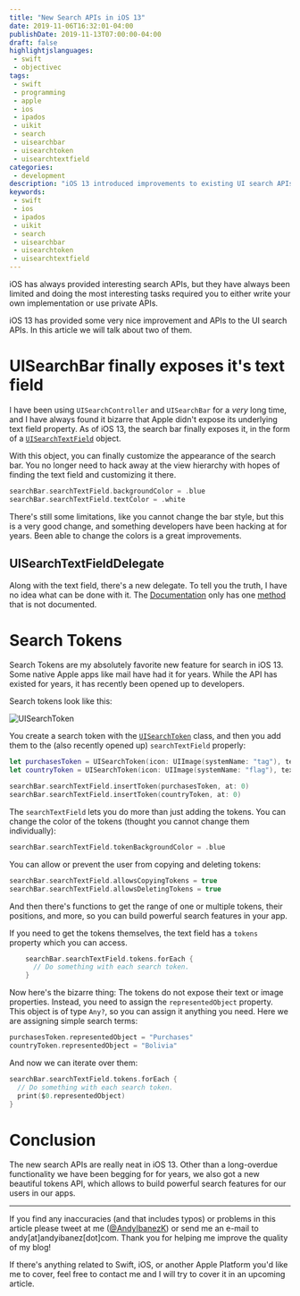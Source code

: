 ```yaml
---
title: "New Search APIs in iOS 13"
date: 2019-11-06T16:32:01-04:00
publishDate: 2019-11-13T07:00:00-04:00
draft: false
highlightjslanguages:
 - swift
 - objectivec
tags:
 - swift
 - programming
 - apple
 - ios
 - ipados
 - uikit
 - search
 - uisearchbar
 - uisearchtoken
 - uisearchtextfield
categories:
 - development
description: "iOS 13 introduced improvements to existing UI search APIs. Learn what's changed."
keywords:
 - swift
 - ios
 - ipados
 - uikit
 - search
 - uisearchbar
 - uisearchtoken
 - uisearchtextfield
---
```


iOS has always provided interesting search APIs, but they have always been limited and doing the most interesting tasks required you to either write your own implementation or use private APIs.

iOS 13 has provided some very nice improvement and APIs to the UI search APIs. In this article we will talk about two of them.

# UISearchBar finally exposes it's text field

I have been using `UISearchController` and `UISearchBar` for a *very* long time, and I have always found it bizarre that Apple didn't expose its underlying text field property. As of iOS 13, the search bar finally exposes it, in the form of a [`UISearchTextField`](https://developer.apple.com/documentation/uikit/uisearchtextfield) object.

With this object, you can finally customize the appearance of the search bar. You no longer need to hack away at the view hierarchy with hopes of finding the text field and customizing it there.

```swift
searchBar.searchTextField.backgroundColor = .blue
searchBar.searchTextField.textColor = .white
```

There's still some limitations, like you cannot change the bar style, but this is a very good change, and something developers have been hacking at for years. Been able to change the colors is a great improvements.

## UISearchTextFieldDelegate

Along with the text field, there's a new delegate. To tell you the truth, I have no idea what can be done with it. The [Documentation](https://developer.apple.com/documentation/uikit/uisearchtextfielddelegate) only has one [method](https://developer.apple.com/documentation/uikit/uisearchtextfielddelegate/3175446-searchtextfield) that is not documented.

# Search Tokens

Search Tokens are my absolutely favorite new feature for search in iOS 13. Some native Apple apps like mail have had it for years. While the API has existed for years, it has recently been opened up to developers.

Search tokens look like this:

![UISearchToken](/img/UISearchToken.png)

You create a search token with the [`UISearchToken`](https://developer.apple.com/documentation/uikit/uisearchtoken) class, and then you add them to the (also recently opened up) `searchTextField` properly:

```swift
let purchasesToken = UISearchToken(icon: UIImage(systemName: "tag"), text: "Purchases")
let countryToken = UISearchToken(icon: UIImage(systemName: "flag"), text: "Country")

searchBar.searchTextField.insertToken(purchasesToken, at: 0)
searchBar.searchTextField.insertToken(countryToken, at: 0)
```


The `searchTextField` lets you do more than just adding the tokens. You can change the color of the tokens (thought you cannot change them individually):

```swift
searchBar.searchTextField.tokenBackgroundColor = .blue
```

You can allow or prevent the user from copying and deleting tokens:

```swift
searchBar.searchTextField.allowsCopyingTokens = true
searchBar.searchTextField.allowsDeletingTokens = true
```

And then there's functions to get the range of one or multiple tokens, their positions, and more, so you can build powerful search features in your app.

If you need to get the tokens themselves, the text field has a `tokens` property which you can access.

```swift
    searchBar.searchTextField.tokens.forEach {
      // Do something with each search token.
    }
```

Now here's the bizarre thing: The tokens do not expose their text or image properties. Instead, you need to assign the `representedObject` property. This object is of type `Any?`, so you can assign it anything you need. Here we are assigning simple search terms:

```swift
purchasesToken.representedObject = "Purchases"
countryToken.representedObject = "Bolivia"
```

And now we can iterate over them:

```swift
searchBar.searchTextField.tokens.forEach {
  // Do something with each search token.
  print($0.representedObject)
}
```

# Conclusion

The new search APIs are really neat in iOS 13. Other than a long-overdue functionality we have been begging for for years, we also got a new beautiful tokens API, which allows to build powerful search features for our users in our apps.

<hr>

If you find any inaccuracies (and that includes typos) or problems in this article please tweet at me ([@AndyIbanezK](https://twitter.com/AndyIbanezK)) or send me an e-mail to andy[at]andyibanez[dot]com. Thank you for helping me improve the quality of my blog!

If there's anything related to Swift, iOS, or another Apple Platform you'd like me to cover, feel free to contact me and I will try to cover it in an upcoming article.
